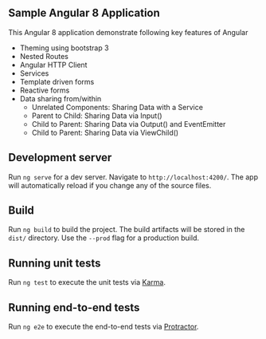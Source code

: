 ## Sample Angular 8 Application

This Angular 8 application demonstrate following key features of Angular

- Theming using bootstrap 3
- Nested Routes
- Angular HTTP Client
- Services
- Template driven forms
- Reactive forms
- Data sharing from/within
  * Unrelated Components: Sharing Data with a Service
  * Parent to Child: Sharing Data via Input()
  * Child to Parent: Sharing Data via Output() and EventEmitter
  * Child to Parent: Sharing Data via ViewChild()

## Development server

Run `ng serve` for a dev server. Navigate to `http://localhost:4200/`. The app will automatically reload if you change any of the source files.

## Build

Run `ng build` to build the project. The build artifacts will be stored in the `dist/` directory. Use the `--prod` flag for a production build.

## Running unit tests

Run `ng test` to execute the unit tests via [Karma](https://karma-runner.github.io).

## Running end-to-end tests

Run `ng e2e` to execute the end-to-end tests via [Protractor](http://www.protractortest.org/).
